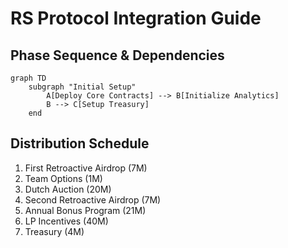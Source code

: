 # RS Protocol Integration Guide

## Phase Sequence & Dependencies

```mermaid
graph TD
    subgraph "Initial Setup"
        A[Deploy Core Contracts] --> B[Initialize Analytics]
        B --> C[Setup Treasury]
    end
```

## Distribution Schedule

1. First Retroactive Airdrop (7M)
2. Team Options (1M)
3. Dutch Auction (20M)
4. Second Retroactive Airdrop (7M)
5. Annual Bonus Program (21M)
6. LP Incentives (40M)
7. Treasury (4M)

